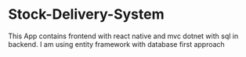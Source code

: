 # Stock-Delivery-System
This App contains frontend with react native and mvc dotnet with sql in backend. I am using entity framework with database first approach
